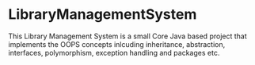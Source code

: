 # LibraryManagementSystem
This Library Management System is a small Core Java based project that implements the OOPS concepts inlcuding inheritance, abstraction, interfaces, polymorphism, exception handling and packages etc.
